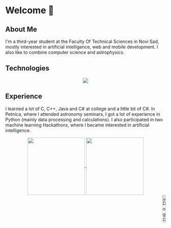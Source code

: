 # Welcome 🌹

## About Me

I'm a third-year student at the Faculty Of Technical Sciences in Novi Sad, mostly interested in artificial intelligence, web and mobile development. I also like to combine computer science and astrophysics.

## Technologies

<p align="center">
  <a href="https://skillicons.dev">
    <img src="https://skillicons.dev/icons?i=py,c,cpp,cs,java,html,css,js" />
  </a>
</p>

## Experience

I learned a lot of C, C++, Java and C# at college and a little bit of C#. In Petnica, where I attended astronomy seminars, I got a lot of experience in Python (mainly data processing and calculations). I also participated in two machine learning Hackathons, where I became interested in artificial intelligence.


<div align="center">
  <a href="https://github.com/anuraghazra/github-readme-stats">
  <img height=180 align="center" src="https://github-readme-stats.vercel.app/api?username=natasarad02&show_icons=true&theme=tokyonight" />
</a>
<a href="https://github.com/anuraghazra/convoychat">
  <img height=180 align="center" src="https://github-readme-stats.vercel.app/api/top-langs/?username=natasarad02&theme=tokyonight&layout=donut" />
</a>
</div>



<div align="right">
<img src = "https://media.giphy.com/media/MA2k5iLXwtdEqjEYY3/giphy.gif" alt="Dog GIF" width = "15%">
</div> 








